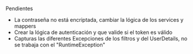 Pendientes
- La contraseña no está encriptada, cambiar la lógica de los services y mappers
- Crear la lógica de autenticación y que valide si el token es válido 
- Capturas las diferentes Excepciones de los filtros y del UserDetails, no se trabaja con el "RuntimeException"